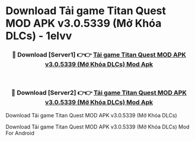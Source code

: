 # Download Tải game Titan Quest MOD APK v3.0.5339 (Mở Khóa DLCs) - 1elvv


<div align="center">
<h3>🔴 Download [Server1] 👉👉 <a href="https://apk-comot.site?title=Tải_game_Titan_Quest_MOD_APK_v3.0.5339_(Mở_Khóa_DLCs)">Tải game Titan Quest MOD APK v3.0.5339 (Mở Khóa DLCs) Mod Apk</a></h3><br>
<h3>🔴 Download [Server2] 👉👉 <a href="https://apk-comot.site?title=Tải_game_Titan_Quest_MOD_APK_v3.0.5339_(Mở_Khóa_DLCs)">Tải game Titan Quest MOD APK v3.0.5339 (Mở Khóa DLCs) Mod Apk</a></h3>
</div>



Download Tải game Titan Quest MOD APK v3.0.5339 (Mở Khóa DLCs) 

Download Tải game Titan Quest MOD APK v3.0.5339 (Mở Khóa DLCs) Mod For Android